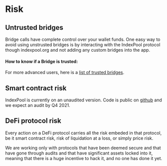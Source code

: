 # Risk

## Untrusted bridges

Bridge calls have complete control over your wallet funds. One easy way to avoid using unstrusted bridges is by interacting with the IndexPool protocol though indexpool.org and not adding any custom bridges into the app. 

#### How to know if a Bridge is trusted:

For more advanced users, here is a [list of trusted bridges](https://docs.indexpool.org/developer/contracts/bridges/trusted-bridges).

## Smart contract risk

IndexPool is currently on an unaudited version. Code is public on [github](https://github.com/indexpool/indexpool-contracts) and we expect an audit by Q4 2021.

## DeFi protocol risk

Every action on a DeFi protocol carries all the risk embeded in that protocol, be it smart contract risk, risk of liquidation at a loss, or simply price risk.

We are working only with protocols that have been deemed secure and that have gone through audits and that have significant assets locked into it, meaning that there is a huge incentive to hack it, and no one has done it yet.

